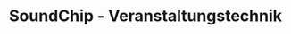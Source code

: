 ---
title: "SoundChip - Veranstaltungstechnik"
url: /besigheim/soundchip-veranstaltungstechnik/
shop: Musik
---